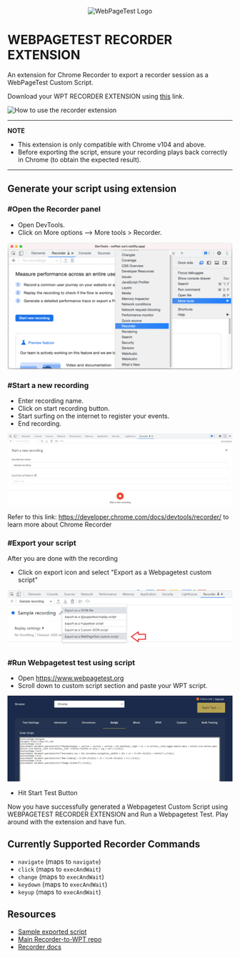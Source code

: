 <p align="center"><img src="https://docs.webpagetest.org/img/wpt-navy-logo.png" alt="WebPageTest Logo" /></p>


# WEBPAGETEST RECORDER EXTENSION

An extension for Chrome Recorder to export a recorder session as a WebPageTest Custom Script.

Download your WPT RECORDER EXTENSION using [this](https://chrome.google.com/webstore/detail/webpagetest-recorder-exte/eklpnjohdjknellndlnepihjnhpaimok) link. 

![How to use the recorder extension](/assets/video/export-extension.gif)

---

**NOTE**
- This extension is only compatible with Chrome v104 and above.
- Before exporting the script, ensure your recording plays back correctly in Chrome (to obtain the expected result).
  
---
## Generate your script using extension

<h3>#Open the Recorder panel</h3>

- Open DevTools.
- Click on More options --> More tools > Recorder.

![Open Recorder](/assets/images/open_dev-1.png)

<h3>#Start a new recording</h3>

- Enter recording name.
- Click on start recording button.
- Start surfing on the internet to register your events.
- End recording.

![Start new recording](/assets/images/newrec.png)

Refer to this link: https://developer.chrome.com/docs/devtools/recorder/ to learn more about Chrome Recorder

<h3>#Export your script</h3>

After you are done with the recording

- Click on export icon and select "Export as a Webpagetest custom script"

![Export Script](/assets/images/export.png)

<h3>#Run Webpagetest test using script</h3>

- Open https://www.webpagetest.org
- Scroll down to custom script section and paste your WPT script.

![Run Script](/assets/images/script.png)

- Hit Start Test Button

Now you have successfully generated a Webpagetest Custom Script using WEBPAGETEST RECORDER EXTENSION and Run a Webpagetest Test. Play around with the extension and have fun.

## Currently Supported Recorder Commands

- `navigate` (maps to `navigate`)
- `click` (maps to `execAndWait`)
- `change` (maps to `execAndWait`)
- `keydown` (maps to `execAndWait`)
- `keyup` (maps to `execAndWait`)

## Resources
- [Sample exported script](/REI%20Product%20Flow)
- [Main Recorder-to-WPT repo](https://github.com/WebPageTest/Recorder-To-WPT-Script)
- [Recorder docs](https://developer.chrome.com/docs/devtools/recorder/)



